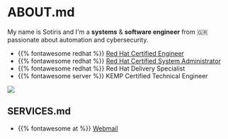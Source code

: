 # ABOUT.md

My name is Sotiris and I'm a **systems** & **software engineer** from 🇬🇷 passionate about automation and cybersecurity.

- {{% fontawesome redhat %}} [Red Hat Certified Engineer](https://rhtapps.redhat.com/verify/?certId=200-110-880)
- {{% fontawesome redhat %}} [Red Hat Certified System Administrator](https://rhtapps.redhat.com/verify/?certId=200-110-880)
- {{% fontawesome redhat %}} Red Hat Delivery Specialist
- {{% fontawesome server %}} KEMP Certified Technical Engineer

![](https://media.giphy.com/media/IRZE8JX2BQikM/giphy.gif)

## SERVICES.md

- {{% fontawesome at %}} [Webmail](https://webmail.xtonousou.com)
